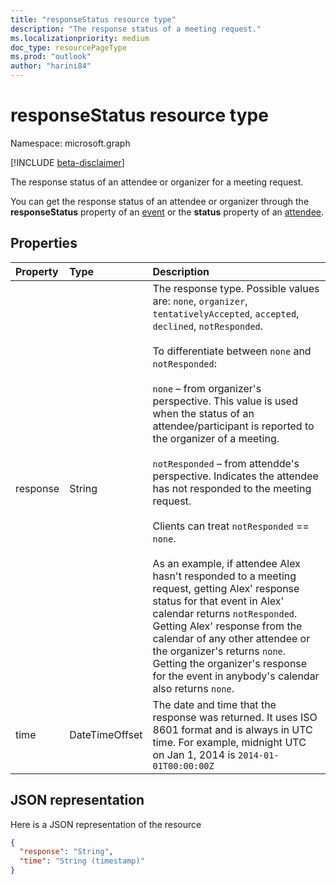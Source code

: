 ```yaml
---
title: "responseStatus resource type"
description: "The response status of a meeting request."
ms.localizationpriority: medium
doc_type: resourcePageType
ms.prod: "outlook"
author: "harini84"
---
```


# responseStatus resource type

Namespace: microsoft.graph

[!INCLUDE [beta-disclaimer](../../includes/beta-disclaimer.md)]

The response status of an attendee or organizer for a meeting request.

You can get the response status of an attendee or organizer through the **responseStatus** property of an [event](event.md) or the **status** property of an [attendee](attendee.md).

## Properties

| Property | Type           | Description |
|:---------|:---------------|:------------|
| response | String         | The response type. Possible values are: `none`, `organizer`, `tentativelyAccepted`, `accepted`, `declined`, `notResponded`.<br><br>To differentiate between `none` and `notResponded`: <br><br> `none` – from organizer's perspective. This value is used when the status of an attendee/participant is reported to the organizer of a meeting. <br><br> `notResponded` – from attendde's perspective. Indicates the attendee has not responded to the meeting request. <br><br> Clients can treat `notResponded` == `none`. <br><br> As an example, if attendee Alex hasn't responded to a meeting request, getting Alex' response status for that event in Alex' calendar returns `notResponded`. Getting Alex' response from the calendar of any other attendee or the organizer's returns `none`. Getting the organizer's response for the event in anybody's calendar also returns `none`. 
| time     | DateTimeOffset | The date and time that the response was returned. It uses ISO 8601 format and is always in UTC time. For example, midnight UTC on Jan 1, 2014 is `2014-01-01T00:00:00Z`

## JSON representation

Here is a JSON representation of the resource

<!-- {
  "blockType": "resource",
  "optionalProperties": [

  ],
  "@odata.type": "microsoft.graph.responseStatus"
}-->

```json
{
  "response": "String",
  "time": "String (timestamp)"
}
```

<!-- uuid: 8fcb5dbc-d5aa-4681-8e31-b001d5168d79
2015-10-25 14:57:30 UTC -->
<!--
{
  "type": "#page.annotation",
  "description": "responseStatus resource",
  "keywords": "",
  "section": "documentation",
  "tocPath": "",
  "suppressions": []
}
-->


